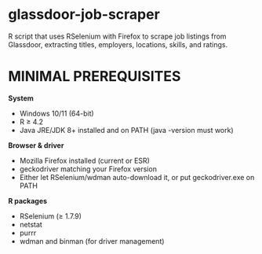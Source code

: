 # glassdoor-job-scraper
R script that uses RSelenium with Firefox to scrape job listings from Glassdoor, extracting titles, employers, locations, skills, and ratings.

# MINIMAL PREREQUISITES
**System**

- Windows 10/11 (64-bit)
- R ≥ 4.2
- Java JRE/JDK 8+ installed and on PATH (java -version must work)

**Browser & driver**

- Mozilla Firefox installed (current or ESR)
- geckodriver matching your Firefox version
- Either let RSelenium/wdman auto-download it, or put geckodriver.exe on PATH

**R packages**
- RSelenium (≥ 1.7.9)
- netstat
- purrr
- wdman and binman (for driver management)

